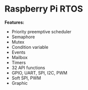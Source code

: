 # Raspberry Pi RTOS


**Features:**

- Priority preemptive scheduler
- Semaphore
- Mutex
- Condition variable
- Events
- Mailbox
- Timers
- 32 API functions
- GPIO, UART, SPI, I2C, PWM
- Soft SPI, PWM
- Graphic
